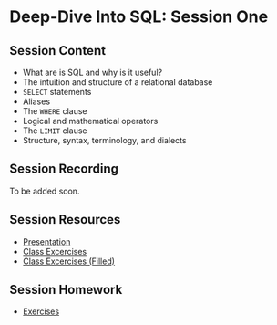 # Deep-Dive Into SQL: Session One

## Session Content

- What are is SQL and why is it useful?
- The intuition and structure of a relational database
- `SELECT` statements
- Aliases
- The `WHERE` clause
- Logical and mathematical operators
- The `LIMIT` clause
- Structure, syntax, terminology, and dialects

## Session Recording

To be added soon.

## Session Resources

- [Presentation](https://github.com/warwickdatasciencesociety/deep-dive-into-sql/blob/main/session-one/session-one-presentation.pptx?raw=true)
- [Class Excercises](https://raw.githubusercontent.com/warwickdatasciencesociety/deep-dive-into-sql/main/session-one/session-one-class-excercises.sql)
- [Class Excercises (Filled)](https://raw.githubusercontent.com/warwickdatasciencesociety/deep-dive-into-sql/main/session-one/session-one-class-excercises-filled.sql)


## Session Homework

- [Exercises](https://github.com/warwickdatasciencesociety/deep-dive-into-sql/blob/main/session-one/session-one-exercises.sql?raw=true)
